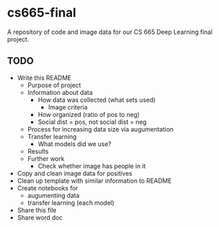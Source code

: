 # cs665-final

A repository of code and image data for our CS 665 Deep Learning final project.

## TODO

- Write this README
  - Purpose of project
  - Information about data
    - How data was collected (what sets used)
      - Image criteria
    - How organized (ratio of pos to neg)
    - Social dist = pos, not social dist = neg
  - Process for increasing data size via augumentation
  - Transfer learning
    - What models did we use?
  - Results
  - Further work
    - Check whether image has people in it
- Copy and clean image data for positives
- Clean up template with similar information to README
- Create notebooks for
  - augumenting data
  - transfer learning (each model)
- Share this file
- Share word doc
